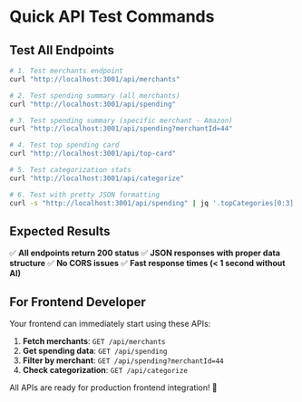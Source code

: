 # Quick API Test Commands

## Test All Endpoints

```bash
# 1. Test merchants endpoint
curl "http://localhost:3001/api/merchants"

# 2. Test spending summary (all merchants)
curl "http://localhost:3001/api/spending"

# 3. Test spending summary (specific merchant - Amazon)
curl "http://localhost:3001/api/spending?merchantId=44"

# 4. Test top spending card
curl "http://localhost:3001/api/top-card"

# 5. Test categorization stats
curl "http://localhost:3001/api/categorize"

# 6. Test with pretty JSON formatting
curl -s "http://localhost:3001/api/spending" | jq '.topCategories[0:3]'
```

## Expected Results

✅ **All endpoints return 200 status**
✅ **JSON responses with proper data structure**
✅ **No CORS issues**
✅ **Fast response times (< 1 second without AI)**

## For Frontend Developer

Your frontend can immediately start using these APIs:

1. **Fetch merchants**: `GET /api/merchants`
2. **Get spending data**: `GET /api/spending` 
3. **Filter by merchant**: `GET /api/spending?merchantId=44`
4. **Check categorization**: `GET /api/categorize`

All APIs are ready for production frontend integration! 🚀
